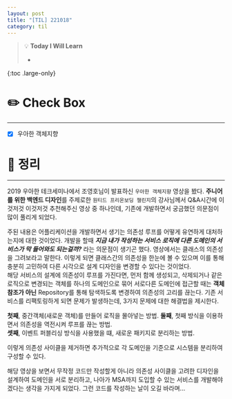 ```yaml
---
layout: post
title: "[TIL] 221018"
category: til
---
```

> 💡 **Today I Will Learn**
>
> * 

{:toc .large-only}

# ✏️ Check Box
***

* [x] <label>우아한 객체지향</label>

# 📌 정리
***

2019 우아한 테크세미나에서 조영호님이 발표하신 `우아한 객체지향` 영상을 봤다. **주니어를 위한 백엔드 디자인**를 주제로한 `원티드 프리온보딩 챌린지`의 강사님께서 Q&A시간에 이것저것 이것저것 추천해주신 영상 중 하나인데, 기존에 개발하면서 궁금했던 의문점이 많이 풀리게 되었다.

주된 내용은 어플리케이션을 개발하면서 생기는 의존성 루프를 어떻게 유연하게 대처하는지에 대한 것이었다. 개발을 할때 ***지금 내가 작성하는 서비스 로직에 다른 도메인의 서비스가 막 들어와도 되는걸까?*** 라는 의문점이 생기곤 했다. 영상에서는 클래스의 의존성을 그려보라고 말한다. 이렇게 되면 클래스간의 의존성을 한눈에 볼 수 있으며 이를 통해 충분히 고민하여 다른 시각으로 설계 디자인을 변경할 수 있다는 것이었다.  
해당 서비스의 설계에 의존성이 루프를 가진다면, 먼저 함께 생성되고, 삭제되거나 같은 로직으로 변경되는 객체를 하나의 도메인으로 묶어 서로다른 도메인에 접근할 때는 **객체참조가 아닌** Repository를 통해 탐색하도록 변경하여 의존성의 고리를 끊는다. 기존 서비스를 리팩토링하게 되면 문제가 발생하는데, 3가지 문제에 대한 해결법을 제시한다.

**첫째**, 중간객체(새로운 객체)를 만들어 로직을 몰아넣는 방법. 
**둘째**, 첫째 방식을 이용하면서 의존성을 역전시켜 루프를 끊는 방법.  
**셋째**, 이벤트 퍼블리싱 방식을 사용했을 떄, 새로운 패키지로 분리하는 방법.

이렇게 의존성 사이클을 제거하면 추가적으로 각 도메인을 기준으로 시스템을 분리하여 구성할 수 있다.

해당 영상을 보면서 무작정 코드만 작성할게 아니라 의존성 사이클을 고려한 디자인을 설계하여 도메인을 서로 분리하고, 나아가 MSA까지 도입할 수 있는 서비스를 개발해야겠다는 생각을 가지게 되었다. 그런 코드를 작성하는 날이 오길 바라며...